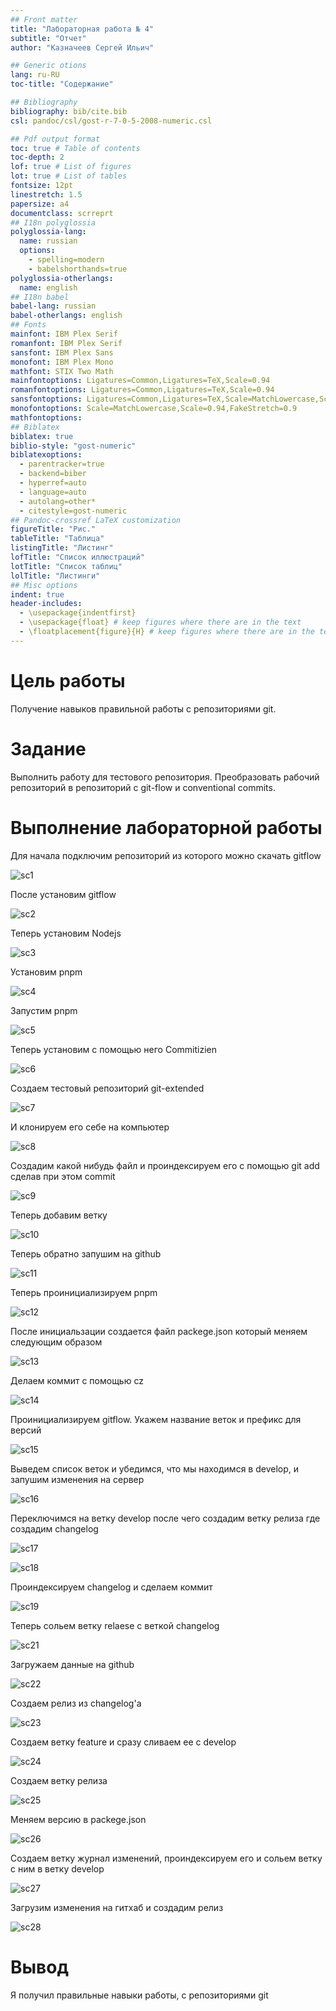 ```yaml
---
## Front matter
title: "Лабораторная работа № 4"
subtitle: "Отчет"
author: "Казначеев Сергей Ильич"

## Generic otions
lang: ru-RU
toc-title: "Содержание"

## Bibliography
bibliography: bib/cite.bib
csl: pandoc/csl/gost-r-7-0-5-2008-numeric.csl

## Pdf output format
toc: true # Table of contents
toc-depth: 2
lof: true # List of figures
lot: true # List of tables
fontsize: 12pt
linestretch: 1.5
papersize: a4
documentclass: scrreprt
## I18n polyglossia
polyglossia-lang:
  name: russian
  options:
	- spelling=modern
	- babelshorthands=true
polyglossia-otherlangs:
  name: english
## I18n babel
babel-lang: russian
babel-otherlangs: english
## Fonts
mainfont: IBM Plex Serif
romanfont: IBM Plex Serif
sansfont: IBM Plex Sans
monofont: IBM Plex Mono
mathfont: STIX Two Math
mainfontoptions: Ligatures=Common,Ligatures=TeX,Scale=0.94
romanfontoptions: Ligatures=Common,Ligatures=TeX,Scale=0.94
sansfontoptions: Ligatures=Common,Ligatures=TeX,Scale=MatchLowercase,Scale=0.94
monofontoptions: Scale=MatchLowercase,Scale=0.94,FakeStretch=0.9
mathfontoptions:
## Biblatex
biblatex: true
biblio-style: "gost-numeric"
biblatexoptions:
  - parentracker=true
  - backend=biber
  - hyperref=auto
  - language=auto
  - autolang=other*
  - citestyle=gost-numeric
## Pandoc-crossref LaTeX customization
figureTitle: "Рис."
tableTitle: "Таблица"
listingTitle: "Листинг"
lofTitle: "Список иллюстраций"
lotTitle: "Список таблиц"
lolTitle: "Листинги"
## Misc options
indent: true
header-includes:
  - \usepackage{indentfirst}
  - \usepackage{float} # keep figures where there are in the text
  - \floatplacement{figure}{H} # keep figures where there are in the text
---
```


# Цель работы

Получение навыков правильной работы с репозиториями git.

# Задание

Выполнить работу для тестового репозитория.
Преобразовать рабочий репозиторий в репозиторий с git-flow и conventional commits.

# Выполнение лабораторной работы

Для начала подключим репозиторий из которого можно скачать gitflow

![sc1](image/1.jpg)

После установим gitflow

![sc2](image/2.jpg)

Теперь установим Nodejs

![sc3](image/3.jpg)

Установим pnpm

![sc4](image/4.jpg)

Запустим pnpm

![sc5](image/5.jpg)

Теперь установим с помощью него Commitizien

![sc6](image/6.jpg)

Создаем тестовый репозиторий git-extended

![sc7](image/7.jpg)

И клонируем его себе на компьютер 

![sc8](image/8.jpg)

Создадим какой нибудь файл и проиндексируем его с помощью git add сделав при этом commit

![sc9](image/9.jpg)

Теперь добавим ветку 

![sc10](image/10.jpg)

Теперь обратно запушим на github

![sc11](image/11.jpg)

Теперь проинициализируем pnpm

![sc12](image/12.jpg)

После инициальзации создается файл packege.json который меняем следующим образом 

![sc13](image/13.jpg)

Делаем коммит с помощью cz

![sc14](image/14.jpg)

Проинициализируем gitflow. Укажем название веток и префикс для версий 

![sc15](image/15.jpg)

Выведем список веток и убедимся, что мы находимся в develop, и запушим изменения на сервер 

![sc16](image/16.jpg)

Переключимся на ветку develop после чего создадим ветку релиза где создадим changelog

![sc17](image/17.jpg)

![sc18](image/18.jpg)

Проиндексируем changelog и сделаем коммит 

![sc19](image/19.jpg)

Теперь сольем ветку relaese с веткой changelog

![sc21](image/21.jpg)

Загружаем данные на github

![sc22](image/22.jpg)

Создаем релиз из changelog'a

![sc23](image/23.jpg)

Создаем ветку feature и сразу сливаем ее с develop

![sc24](image/24.jpg)

Создаем ветку релиза

![sc25](image/25.jpg)

Меняем версию в packege.json

![sc26](image/26.jpg)

Создаем ветку журнал изменений, проиндексируем его и сольем ветку с ним в ветку develop

![sc27](image/27.jpg)

Загрузим изменения на гитхаб и создадим релиз 

![sc28](image/28.jpg)

# Вывод

Я получил правильные навыки работы, с репозиториями git
